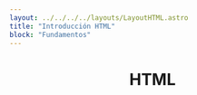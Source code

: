 ```yaml
---
layout: ../../../../layouts/LayoutHTML.astro
title: "Introducción HTML"
block: "Fundamentos"
---
```


<h1 align='center'>HTML</h1>
